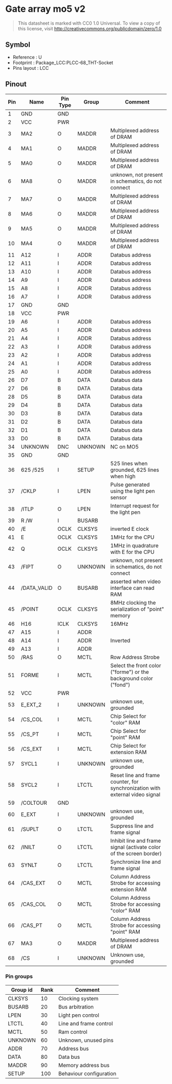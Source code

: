 # Gate array mo5 v2

> This datasheet is marked with CC0 1.0
> Universal. To view a copy of this license, visit
> http://creativecommons.org/publicdomain/zero/1.0

## Symbol

* Reference : U
* Footprint : Package_LCC:PLCC-68_THT-Socket
* Pins layout : LCC

## Pinout

|Pin|Name|Pin Type|Group|Comment|
|---|---|---|---|---|
|1|GND|GND|||
|2|VCC|PWR|||
|3|MA2|O|MADDR|Multiplexed address of DRAM|
|4|MA1|O|MADDR|Multiplexed address of DRAM|
|5|MA0|O|MADDR|Multiplexed address of DRAM|
|6|MA8|O|MADDR|unknown, not present in schematics, do not connect|
|7|MA7|O|MADDR|Multiplexed address of DRAM|
|8|MA6|O|MADDR|Multiplexed address of DRAM|
|9|MA5|O|MADDR|Multiplexed address of DRAM|
|10|MA4|O|MADDR|Multiplexed address of DRAM|
|11|A12|I|ADDR|Databus address|
|12|A11|I|ADDR|Databus address|
|13|A10|I|ADDR|Databus address|
|14|A9|I|ADDR|Databus address|
|15|A8|I|ADDR|Databus address|
|16|A7|I|ADDR|Databus address|
|17|GND|GND|||
|18|VCC|PWR|||
|19|A6|I|ADDR|Databus address|
|20|A5|I|ADDR|Databus address|
|21|A4|I|ADDR|Databus address|
|22|A3|I|ADDR|Databus address|
|23|A2|I|ADDR|Databus address|
|24|A1|I|ADDR|Databus address|
|25|A0|I|ADDR|Databus address|
|26|D7|B|DATA|Databus data|
|27|D6|B|DATA|Databus data|
|28|D5|B|DATA|Databus data|
|29|D4|B|DATA|Databus data|
|30|D3|B|DATA|Databus data|
|31|D2|B|DATA|Databus data|
|32|D1|B|DATA|Databus data|
|33|D0|B|DATA|Databus data|
|34|UNKNOWN|DNC|UNKNOWN|NC on MO5|
|35|GND|GND|||
|36|625 /525|I|SETUP|525 lines when grounded, 625 lines when high|
|37|/CKLP|I|LPEN|Pulse generated using the light pen sensor|
|38|/ITLP|O|LPEN|Interrupt request for the light pen|
|39|R /W|I|BUSARB||
|40|/E|OCLK|CLKSYS|inverted E clock|
|41|E|OCLK|CLKSYS|1MHz for the CPU|
|42|Q|OCLK|CLKSYS|1MHz in quadrature with E for the CPU|
|43|/FIPT|O|UNKNOWN|unknown, not present in schematics, do not connect|
|44|/DATA_VALID|O|BUSARB|asserted when video interface can read RAM|
|45|/POINT|OCLK|CLKSYS|8MHz clocking the serialization of "point" memory|
|46|H16|ICLK|CLKSYS|16MHz|
|47|A15|I|ADDR||
|48|A14|I|ADDR|Inverted |
|49|A13|I|ADDR||
|50|/RAS|O|MCTL|Row Address Strobe|
|51|FORME|I|MCTL|Select the front color ("forme") or the background color ("fond")|
|52|VCC|PWR|||
|53|E_EXT_2|I|UNKNOWN|unknown use, grounded|
|54|/CS_COL|I|MCTL|Chip Select for "color" RAM|
|55|/CS_PT|I|MCTL|Chip Select for "point" RAM|
|56|/CS_EXT|I|MCTL|Chip Select for extension RAM|
|57|SYCL1|I|UNKNOWN|unknown use, grounded|
|58|SYCL2|I|LTCTL|Reset line and frame counter, for synchronization with external video signal|
|59|/COLTOUR|GND|||
|60|E_EXT|I|UNKNOWN|unknown use, grounded|
|61|/SUPLT|O|LTCTL|Suppress line and frame signal|
|62|/INILT|O|LTCTL|Inhibit line and frame signal (activate color of the screen border)|
|63|SYNLT|O|LTCTL|Synchronize line and frame signal|
|64|/CAS_EXT|O|MCTL|Column Address Strobe for accessing extension RAM|
|65|/CAS_COL|O|MCTL|Column Address Strobe for accessing "color" RAM|
|66|/CAS_PT|O|MCTL|Column Address Strobe for accessing "point" RAM|
|67|MA3|O|MADDR|Multiplexed address of DRAM|
|68|/CS|I|UNKNOWN|Unknown use, grounded|

### Pin groups

|Group id|Rank|Comment|
|---|---|---|
|CLKSYS|10|Clocking system|
|BUSARB|20|Bus arbitration|
|LPEN|30|Light pen control|
|LTCTL|40|Line and frame control|
|MCTL|50|Ram control|
|UNKNOWN|60|Unknown, unused pins|
|ADDR|70|Address bus|
|DATA|80|Data bus|
|MADDR|90|Memory address bus|
|SETUP|100|Behaviour configuration|
